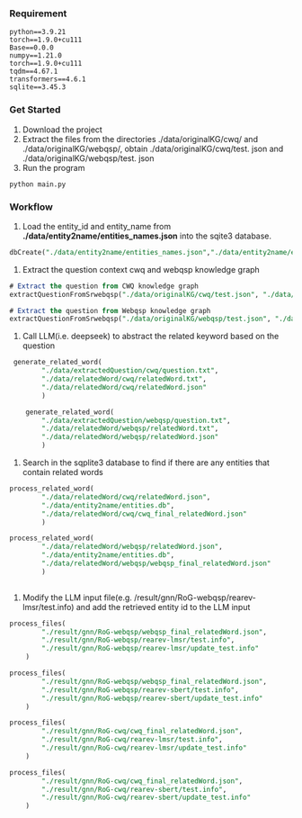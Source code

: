 ### Requirement

```Plain
python==3.9.21
torch==1.9.0+cu111
Base==0.0.0
numpy==1.21.0
torch==1.9.0+cu111
tqdm==4.67.1
transformers==4.6.1
sqlite==3.45.3
```

### Get Started

1. Download the project
2. Extract the files from the directories ./data/originalKG/cwq/ and ./data/originalKG/webqsp/, obtain ./data/originalKG/cwq/test. json and ./data/originalKG/webqsp/test. json
3. Run the program

```Plain
python main.py
```

### Workflow

1. Load the entity_id and entity_name from **./data/entity2name/entities_names.json** into the sqite3 database.

```SQL
dbCreate("./data/entity2name/entities_names.json","./data/entity2name/entities.db" )
```

1. Extract the question context  cwq and webqsp knowledge graph

```SQL
# Extract the question from CWQ knowledge graph
extractQuestionFromSrwebqsp("./data/originalKG/cwq/test.json", "./data/extractedQuestion/cwq/question.txt")

# Extract the question from Webqsp knowledge graph
extractQuestionFromSrwebqsp("./data/originalKG/webqsp/test.json", "./data/extractedQuestion/webqsp/question.txt")
```

1. Call LLM(i.e. deepseek) to abstract the related keyword based on the question

```SQL
 generate_related_word(
        "./data/extractedQuestion/cwq/question.txt",
        "./data/relatedWord/cwq/relatedWord.txt",
        "./data/relatedWord/cwq/relatedWord.json"
        )

    generate_related_word(
        "./data/extractedQuestion/webqsp/question.txt",
        "./data/relatedWord/webqsp/relatedWord.txt",
        "./data/relatedWord/webqsp/relatedWord.json"
        )
```

1. Search in the sqplite3 database to find if there are any entities that contain related words

```SQL
process_related_word(
        "./data/relatedWord/cwq/relatedWord.json",
        "./data/entity2name/entities.db",
        "./data/relatedWord/cwq/cwq_final_relatedWord.json"
        )

process_related_word(
        "./data/relatedWord/webqsp/relatedWord.json",
        "./data/entity2name/entities.db",
        "./data/relatedWord/webqsp/webqsp_final_relatedWord.json"
        )
 
```

1. Modify the LLM input file(e.g. /result/gnn/RoG-webqsp/rearev-lmsr/test.info) and add the retrieved entity id to the LLM input

```SQL
process_files(
        "./result/gnn/RoG-webqsp/webqsp_final_relatedWord.json",
        "./result/gnn/RoG-webqsp/rearev-lmsr/test.info",
        "./result/gnn/RoG-webqsp/rearev-lmsr/update_test.info"
    )

process_files(
        "./result/gnn/RoG-webqsp/webqsp_final_relatedWord.json",
        "./result/gnn/RoG-webqsp/rearev-sbert/test.info",
        "./result/gnn/RoG-webqsp/rearev-sbert/update_test.info"
    )

process_files(
        "./result/gnn/RoG-cwq/cwq_final_relatedWord.json",
        "./result/gnn/RoG-cwq/rearev-lmsr/test.info",
        "./result/gnn/RoG-cwq/rearev-lmsr/update_test.info"
    )

process_files(
        "./result/gnn/RoG-cwq/cwq_final_relatedWord.json",
        "./result/gnn/RoG-cwq/rearev-sbert/test.info",
        "./result/gnn/RoG-cwq/rearev-sbert/update_test.info"
    )
 
```